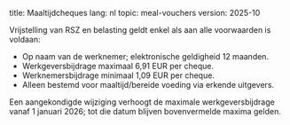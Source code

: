title: Maaltijdcheques
lang: nl
topic: meal-vouchers
version: 2025-10

Vrijstelling van RSZ en belasting geldt enkel als aan alle voorwaarden is voldaan:

- Op naam van de werknemer; elektronische geldigheid 12 maanden.
- Werkgeversbijdrage maximaal 6,91 EUR per cheque.
- Werknemersbijdrage minimaal 1,09 EUR per cheque.
- Alleen bestemd voor maaltijd/bereide voeding via erkende uitgevers.

Een aangekondigde wijziging verhoogt de maximale werkgeversbijdrage vanaf 1 januari 2026; tot die datum blijven
bovenvermelde maxima gelden.
